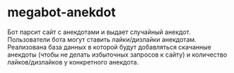 # megabot-anekdot
Бот парсит сайт с анекдотами и выдает случайный анекдот. Пользователи бота могут ставить лайки/дизлайки анекдотам.
Реализована база данных в которой будут добавляться скачанные анекдоты (чтобы не делать избыточных запросов к сайту) и количество лайков/дизлайков у конкретного анекдота.
